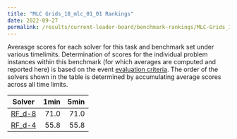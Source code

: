 ```yaml
---
title: "MLC Grids_18_mlc_01_01 Rankings"
date: 2022-09-27
permalink: /results/current-leader-board/benchmark-rankings/MLC-Grids_18_mlc_01_01-rankings
---
```



Averasge scores for each solver for this task and benchmark set under various timelimits.  Determination of scores for the individual problem instances within this benchmark (for which averages are computed and reported here) is based on the event [evaluation criteria](https://uaicompetition.github.io/uci-2022/results/evaluation-criteria/).  The order of the solvers shown in the table is determined by accumulating average scores across all time limits.

|                  Solver                   | 1min | 5min |
| ----------------------------------------- | ---: | ---: |
| [RF_d-8](/solver-scores/RF_d-8-scores.md) | 71.0 | 71.0 |
| [RF_d-4](/solver-scores/RF_d-4-scores.md) | 55.8 | 55.8 |

